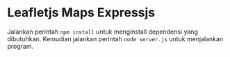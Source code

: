 # Leafletjs Maps Expressjs

Jalankan perintah `npm install` untuk menginstall dependensi yang dibutuhkan. Kemudian jalankan perintah `node server.js` untuk menjalankan program.